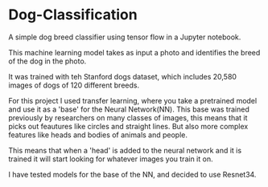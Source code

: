 # Dog-Classification
A simple dog breed classifier using tensor flow in a Jupyter notebook.

This machine learning model takes as input a photo and identifies the breed of the dog in the photo.

It was trained with teh Stanford dogs dataset, which includes 20,580 images of dogs of 120 different breeds.

For this project I used transfer learning, where you take a pretrained model and use it as a 'base' for the Neural Network(NN). This base was
trained previously by researchers on many classes of images, this means that it picks out feautures like circles and straight lines. But also
more complex features like heads and bodies of animals and people.

This means that when a 'head' is added to the neural network and it is trained it will start looking for whatever images you train it on.

I have tested models for the base of the NN, and decided to use Resnet34.

